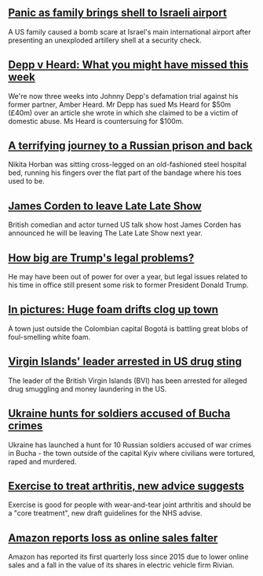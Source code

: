 ## [Panic as family brings shell to Israeli airport](https://www.bbc.com/news/world-middle-east-61267265)
A US family caused a bomb scare at Israel's main international airport after presenting an unexploded artillery shell at a security check.
## [Depp v Heard: What you might have missed this week](https://www.bbc.com/news/world-us-canada-61263794)
We're now three weeks into Johnny Depp's defamation trial against his former partner, Amber Heard. Mr Depp has sued Ms Heard for $50m (£40m) over an article she wrote in which she claimed to be a victim of domestic abuse. Ms Heard is countersuing for $100m. 
## [A terrifying journey to a Russian prison and back](https://www.bbc.com/news/world-europe-61249158)
Nikita Horban was sitting cross-legged on an old-fashioned steel hospital bed, running his fingers over the flat part of the bandage where his toes used to be.
## [James Corden to leave Late Late Show](https://www.bbc.com/news/entertainment-arts-61267036)
British comedian and actor turned US talk show host James Corden has announced he will be leaving The Late Late Show next year.
## [How big are Trump's legal problems?](https://www.bbc.com/news/world-us-canada-61084161)
He may have been out of power for over a year, but legal issues related to his time in office still present some risk to former President Donald Trump.
## [In pictures: Huge foam drifts clog up town](https://www.bbc.com/news/world-latin-america-61270024)
A town just outside the Colombian capital Bogotá is battling great blobs of foul-smelling white foam.
## [Virgin Islands' leader arrested in US drug sting](https://www.bbc.com/news/uk-61266526)
The leader of the British Virgin Islands (BVI) has been arrested for alleged drug smuggling and money laundering in the US.
## [Ukraine hunts for soldiers accused of Bucha crimes](https://www.bbc.com/news/world-europe-61269480)
Ukraine has launched a hunt for 10 Russian soldiers accused of war crimes in Bucha - the town outside of the capital Kyiv where civilians were tortured, raped and murdered.
## [Exercise to treat arthritis, new advice suggests](https://www.bbc.com/news/health-61255733)
Exercise is good for people with wear-and-tear joint arthritis and should be a "core treatment", new draft guidelines for the NHS advise. 
## [Amazon reports loss as online sales falter](https://www.bbc.com/news/business-61264509)
Amazon has reported its first quarterly loss since 2015 due to lower online sales and a fall in the value of its shares in electric vehicle firm Rivian.
